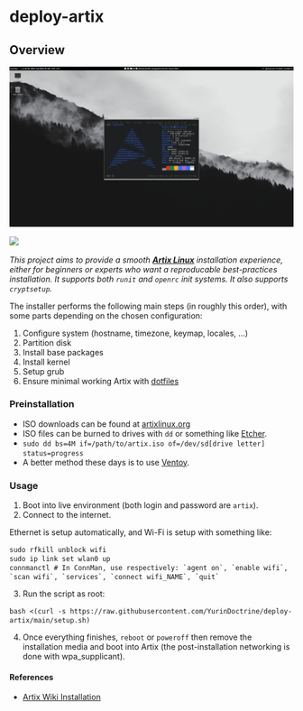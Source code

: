 # deploy-artix

## Overview

<p align="center">
  <img src="https://github.com/YurinDoctrine/deploy-artix/blob/main/screenshot.png?raw=true" alt="screenshot" border="0">
</p>

![](https://img.shields.io/badge/Artix%20Linux-grey?logo=Artix+Linux)

_This project aims to provide a smooth **[Artix Linux](https://artixlinux.org)** installation experience, either for beginners or experts who want a reproducable best-practices installation.
It supports both `runit` and `openrc` init systems. It also supports `cryptsetup`._

The installer performs the following main steps (in roughly this order),
with some parts depending on the chosen configuration:

1. Configure system (hostname, timezone, keymap, locales, ...)
2. Partition disk
3. Install base packages
4. Install kernel
5. Setup grub
6. Ensure minimal working Artix with [dotfiles](https://github.com/YurinDoctrine/.config/tree/artix)

### Preinstallation

* ISO downloads can be found at [artixlinux.org](https://artixlinux.org/download.php)
* ISO files can be burned to drives with `dd` or something like [Etcher](https://etcher.balena.io).
* `sudo dd bs=4M if=/path/to/artix.iso of=/dev/sd[drive letter] status=progress`
* A better method these days is to use [Ventoy](https://www.ventoy.net/en/index.html).

### Usage

1. Boot into live environment (both login and password are `artix`).
2. Connect to the internet.

Ethernet is setup automatically, and Wi-Fi is setup with something like:
```
sudo rfkill unblock wifi
sudo ip link set wlan0 up
connmanctl # In ConnMan, use respectively: `agent on`, `enable wifi`, `scan wifi`, `services`, `connect wifi_NAME`, `quit`
```
3. Run the script as root:
```
bash <(curl -s https://raw.githubusercontent.com/YurinDoctrine/deploy-artix/main/setup.sh)
```
4. Once everything finishes, `reboot` or `poweroff` then remove the installation media and boot into Artix (the post-installation networking is done with wpa_supplicant).

#### References

* [Artix Wiki Installation](https://wiki.artixlinux.org/Main/Installation)
